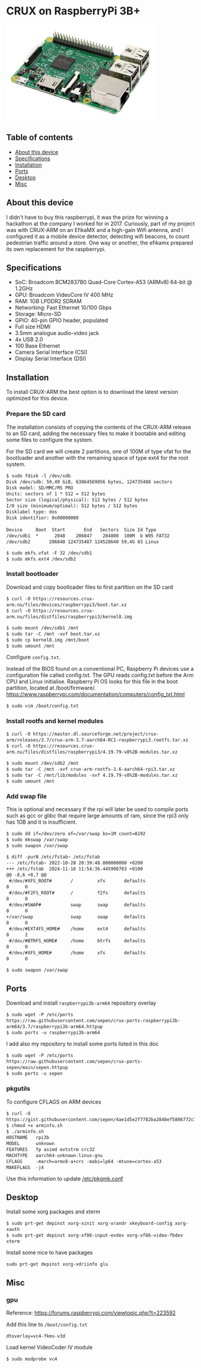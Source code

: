 # CRUX on RaspberryPi 3B+

<img src="https://raw.githubusercontent.com/sepen/crux-on-devices/master/raspberrypi-3b/this-device.jpg" width="400" />

## Table of contents
- [About this device](#about-this-device)
- [Specifications](#specifications)
- [Installation](#installation)
- [Ports](#ports)
- [Desktop](#desktop)
- [Misc](#misc)


## About this device <a name="about-this-device"></a>

I didn't have to buy this raspberrypi, it was the prize for winning a hackathon at the company I worked for in 2017. Curiously, part of my project was with CRUX-ARM on an EfikaMX and a high-gain Wifi antenna, and I configured it as a mobile device detector, detecting wifi beacons, to count pedestrian traffic around a store. One way or another, the efikamx prepared its own replacement for the raspberrypi.

## Specifications <a name="specifications"></a>

* SoC: Broadcom BCM2837B0 Quad-Core Cortex-A53 (ARMv8) 64-bit @ 1.2GHz
* GPU: Broadcom VideoCore IV 400 MHz
* RAM: 1GB LPDDR2 SDRAM
* Networking: Fast Ethernet 10/100 Gbps
* Storage: Micro-SD
* GPIO: 40-pin GPIO header, populated
* Full size HDMI
* 3.5mm analogue audio-video jack
* 4x USB 2.0
* 100 Base Ethernet
* Camera Serial Interface (CSI)
* Display Serial Interface (DSI)


## Installation <a name="installation"></a>

To install CRUX-ARM the best option is to download the latest version optimized for this device.

### Prepare the SD card<a name="install-media"></a>

The installation consists of copying the contents of the CRUX-ARM release to an SD card, adding the necessary files to make it bootable and editing some files to configure the system.

For the SD card we will create 2 partitions, one of 100M of type vfat for the bootloader and another with the remaining space of type ext4 for the root system.
```
$ sudo fdisk -l /dev/sdb
Disk /dev/sdb: 59,49 GiB, 63864569856 bytes, 124735488 sectors
Disk model: SD/MMC/MS PRO   
Units: sectors of 1 * 512 = 512 bytes
Sector size (logical/physical): 512 bytes / 512 bytes
I/O size (minimum/optimal): 512 bytes / 512 bytes
Disklabel type: dos
Disk identifier: 0x00000000

Device     Boot  Start       End   Sectors  Size Id Type
/dev/sdb1  *      2048    206847    204800  100M  b W95 FAT32
/dev/sdb2       206848 124735487 124528640 59,4G 83 Linux
```
```
$ sudo mkfs.vfat -F 32 /dev/sdb1
$ sudo mkfs.ext4 /dev/sdb2
```

### Install bootloader

Download and copy bootloader files to first partition on the SD card
```
$ curl -O https://resources.crux-arm.nu/files/devices/raspberrypi3/boot.tar.xz
$ curl -O https://resources.crux-arm.nu/files/distfiles/raspberrypi3/kernel8.img
```
```
$ sudo mount /dev/sdb1 /mnt
$ sudo tar -C /mnt -xvf boot.tar.xz
$ sudo cp kernel8.img /mnt/boot
$ sudo umount /mnt
```

Configure `config.txt`.

Instead of the BIOS found on a conventional PC, Raspberry Pi devices use a configuration file called config.txt. The GPU reads config.txt before the Arm CPU and Linux initialise. Raspberry Pi OS looks for this file in the boot partition, located at /boot/firmware/.
https://www.raspberrypi.com/documentation/computers/config_txt.html
```
$ sudo vim /boot/config.txt
```

### Install rootfs and kernel modules
```
$ curl -O https://master.dl.sourceforge.net/project/crux-arm/releases/3.7/crux-arm-3.7-aarch64-RC1-raspberrypi3.rootfs.tar.xz
$ curl -O https://resources.crux-arm.nu/files/distfiles/raspberrypi3/4.19.79-v8%2B-modules.tar.xz

```
```
$ sudo mount /dev/sdb2 /mnt
$ sudo tar -C /mnt -xvf crux-arm-rootfs-3.6-aarch64-rpi3.tar.xz
$ sudo tar -C /mnt/lib/modules -xvf 4.19.79-v8%2B-modules.tar.xz
$ sudo umount /mnt
```

### Add swap file

This is optional and necessary if the rpi will later be used to compile ports such as gcc or glibc that require large amounts of ram, since the rpi3 only has 1GB and it is insufficient.
```
$ sudo dd if=/dev/zero of=/var/swap bs=1M count=8192
$ sudo mkswap /var/swap
$ sudo swapon /var/swap
```
```
$ diff -purN /etc/fstab~ /etc/fstab
--- /etc/fstab~	2022-10-28 20:39:48.000000000 +0200
+++ /etc/fstab	2024-11-16 11:54:36.445998783 +0100
@@ -8,6 +8,7 @@
 #/dev/#XFS_ROOT#       /         xfs       defaults                         0      0
 #/dev/#F2FS_ROOT#      /         f2fs      defaults                         0      0
 #/dev/#SWAP#           swap      swap      defaults                         0      0
+/var/swap              swap      swap      defaults                         0      0
 #/dev/#EXT4FS_HOME#    /home     ext4      defaults                         0      2
 #/dev/#BTRFS_HOME#     /home     btrfs     defaults                         0      0
 #/dev/#XFS_HOME#       /home     xfs       defaults                         0      0
```
```
$ sudo swapon /var/swap
```


## Ports<a name="ports"></a>

Download and install `raspberrypi3b-arm64` repository overlay
```
$ sudo wget -P /etc/ports https://raw.githubusercontent.com/sepen/crux-ports-raspberrypi3b-arm64/3.7/raspberrypi3b-arm64.httpup
$ sudo ports -u raspberrypi3b-arm64
```

I add also my repository to install some ports listed in this doc
```
$ sudo wget -P /etc/ports https://raw.githubusercontent.com/sepen/crux-ports-sepen/main/sepen.httpup
$ sudo ports -u sepen
```

### pkgutils

To configure CFLAGS on ARM devices
```
$ curl -O https://gist.githubusercontent.com/sepen/4ae1d5e2f7782ba2848ef5806772c7db/raw/044dc807a5719bbe1b8989ed906e7ba11a2a5de9/arminfo.sh
$ chmod +x arminfo.sh
$ ./arminfo.sh
HOSTNAME   rpi3b
MODEL      unknown
FEATURES   fp asimd evtstrm crc32
MACHTYPE   aarch64-unknown-linux-gnu
CFLAGS     -march=armv8-a+crc -mabi=lp64 -mtune=cortex-a53
MAKEFLAGS  -j4
```

Use this information to update [/etc/pkgmk.conf](etc/pkgmk.conf)


## Desktop<a name="desktop"></a>

Install some xorg packages and xterm
```
$ sudo prt-get depinst xorg-xinit xorg-xrandr xkeyboard-config xorg-xauth
$ sudo prt-get depinst xorg-xf86-input-evdev xorg-xf86-video-fbdev xterm
```

Install some nice to have packages
```
sudo prt-get depinst xorg-xdriinfo glu
```

## Misc<a name="misc"></a>

### gpu

Reference: https://forums.raspberrypi.com/viewtopic.php?t=223592

Add this line to `/boot/config.txt`
```
dtoverlay=vc4-fkms-v3d
```

Load kernel VideoCoder IV module
```
$ sudo modprobe vc4
```
